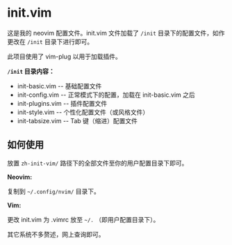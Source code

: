 # init.vim

这是我的 neovim 配置文件。init.vim 文件加载了 `/init` 目录下的配置文件，如作更改在 `/init` 目录下进行即可。

此项目使用了 vim-plug 以用于加载插件。



**`/init` 目录内容：**

- init-basic.vim   -- 基础配置文件
- init-config.vim  -- 正常模式下的配置，加载在 init-basic.vim 之后
- init-plugins.vim -- 插件配置文件
- init-style.vim   -- 个性化配置文件（或风格文件）
- init-tabsize.vim -- Tab 键（缩进）配置文件

## 如何使用

放置 `zh-init-vim/` 路径下的全部文件至你的用户配置目录下即可。


**Neovim:**

复制到 `~/.config/nvim/` 目录下。

**Vim:**

更改 init.vim 为 .vimrc 放至 `~/.` （即用户配置目录下）。

其它系统不多赘述，网上查询即可。
